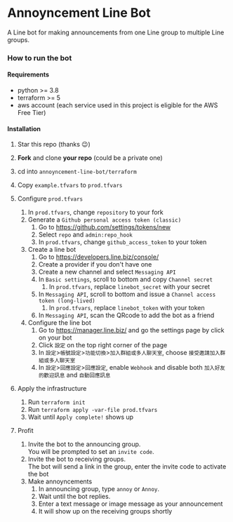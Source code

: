 # Annoyncement Line Bot

A Line bot for making announcements from one Line group to multiple Line groups.

### How to run the bot

#### Requirements

- python >= 3.8
- terraform >= 5
- aws account (each service used in this project is eligible for the AWS Free Tier)

#### Installation

1. Star this repo (thanks 😉)
2. **Fork** and clone **your repo** (could be a private one)
3. cd into `annoyncement-line-bot/terraform`
4. Copy `example.tfvars` to `prod.tfvars`
5. Configure `prod.tfvars`

   1. In `prod.tfvars`, change `repository` to your fork
   2. Generate a `Github personal access token (classic)`
      1. Go to <https://github.com/settings/tokens/new>
      2. Select `repo` and `admin:repo_hook`
      3. In `prod.tfvars`, change `github_access_token` to your token
   3. Create a line bot
      1. Go to <https://developers.line.biz/console/>
      2. Create a provider if you don't have one
      3. Create a new channel and select `Messaging API`
      4. In `Basic settings`, scroll to bottom and copy `Channel secret`
         1. In `prod.tfvars`, replace `linebot_secret` with your secret
      5. In `Messaging API`, scroll to bottom and issue a `Channel access token (long-lived)`
         1. In `prod.tfvars`, replace `linebot_token` with your token
      6. In `Messaging API`, scan the QRcode to add the bot as a friend
   4. Configure the line bot
      1. Go to <https://manager.line.biz/> and go the settings page by click on your bot
      2. Click `設定` on the top right corner of the page
      3. In `設定`>`帳號設定`>`功能切換`>`加入群組或多人聊天室`, choose `接受邀請加入群組或多人聊天室`
      4. In `設定`>`回應設定`>`回應設定`, enable `Webhook` and disable both `加入好友的歡迎訊息` and `自動回應訊息`

6. Apply the infrastructure

   1. Run `terraform init`
   2. Run `terraform apply -var-file prod.tfvars`
   3. Wait until `Apply complete!` shows up

7. Profit

   1. Invite the bot to the announcing group.\
      You will be prompted to set an `invite code`.
   2. Invite the bot to receiving groups.\
      The bot will send a link in the group, enter the invite code to activate the bot
   3. Make annoyncements
      1. In announcing group, type `annoy` or `Annoy`.
      2. Wait until the bot replies.
      3. Enter a text message or image message as your announcement
      4. It will show up on the receiving groups shortly
